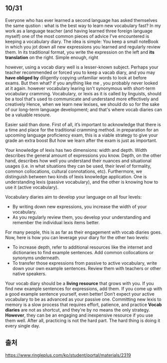 ## 10/31

Everyone who has ever learned a second language has asked themselves the same qustion
: what is the best way to learn new vocabulary fast? In my work as a language teacher
(and having learned three foreign language myself) one of the most common pieces of advice I've encountered is keeping a vocabulary diary.
The idea is simple: You keep a small noteBook in which you jot down all new expressions you learned and regularly review them.
In its traditional format, you write the expression on the left and **its translation** on the right. Simple enough, right

however, using a vocab diary well is a lesser-known subject.
Perhaps your teacher recommended or forced you to keep a vacab diary, and you may **have obliged by** diligently copying unfamiliar words to look at before exams.
But then what? if you anything like me , you probably never looked at it again.
however vocabulary learing isn't synonymous with short-term vocabulary cramming.
Vocabulary, or lexis as it is called by linguists, should be a tool that's used to communicate and understand more effectively and creatively
Hence, when we learn new lexises, we should do so for the sake of our long-term language development; and that's where vocab diaries can be a valuable resoure.

Easier said than done. First of all, it’s important to acknowledge that there is a time and place for the traditional cramming method.
in preparation for an upcoming language proficiency exam, this is a viable strategy to give your grade an extra boost
But how we learn after the exam is just as important.

Your knowledge of lexis has two dimensions: width and depth.
Width describes the general amount of expressions you know.
Depth, on the other hand, describes how well you understand their nuances and situational usages (i.e. in what situations they can be used, their level of formality, common collocations, cultural connotations, etc).
Furthermore, we distinguish between two kinds of lexis knowledge application.
One is understanding lexis (passive vocabulary), and the other is knowing how to use it (active vocabulary).

Vocabulary diaries aim to develop your language on all four levels:

- By writing down new expressions, you increase the width of your vocabulary.
- As you regularly review them, you develop your understanding and remember the individual lexis items better.

For many people, this is as far as their engagement with vocab diaries goes. Now, here is how you can leverage your diary for the other two levels:

- To increase depth, refer to additional resources like the internet and dictionaries to find example sentences. Add common collocations or synonyms underneath.
- To transfer those expressions from passive to active vocabulary, write down your own example sentences. Review them with teachers or other native speakers.

Your vocab diary should be a **living resource** that grows with you.
If you find new example sentences for expressions, add them.
If you come up with a good example sentence yourself, even better!
Don’t expect your active vocabulary to be as advanced as your passive one.
Committing new lexis to memory is a slow process that requires effort, patience, and practice
**Vocab diaries** are not as shortcut, and they're by no means the only strategy.
**However**, they can be an engaging and inexpensive resource if you use them well.
After all, practicing is not the hard part.
The hard thing is doing it every single day.

## 출처

https://www.ringleplus.com/ko/student/portal/materials/2319
